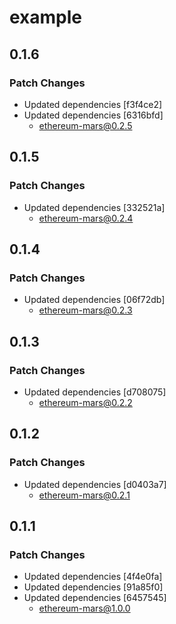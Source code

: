 # example

## 0.1.6

### Patch Changes

- Updated dependencies [f3f4ce2]
- Updated dependencies [6316bfd]
  - ethereum-mars@0.2.5

## 0.1.5

### Patch Changes

- Updated dependencies [332521a]
  - ethereum-mars@0.2.4

## 0.1.4

### Patch Changes

- Updated dependencies [06f72db]
  - ethereum-mars@0.2.3

## 0.1.3

### Patch Changes

- Updated dependencies [d708075]
  - ethereum-mars@0.2.2

## 0.1.2

### Patch Changes

- Updated dependencies [d0403a7]
  - ethereum-mars@0.2.1

## 0.1.1

### Patch Changes

- Updated dependencies [4f4e0fa]
- Updated dependencies [91a85f0]
- Updated dependencies [6457545]
  - ethereum-mars@1.0.0
